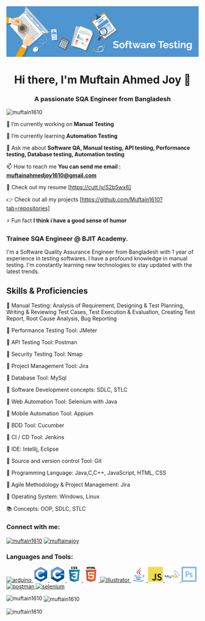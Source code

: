 <img alt="Coder GIF" src="https://raw.githubusercontent.com/muftainahmed30104/muftainahmed30104/main/banner-quality-aaurance.jpg" style="max-width: 100%;" data-target="animated-image.originalImage">

<h1 align="center">Hi there, I'm Muftain Ahmed Joy 👋 </h1>
<h3 align="center">A passionate SQA Engineer from Bangladesh</h3>

<p align="left"> <img src="https://komarev.com/ghpvc/?username=muftain1610&label=Profile%20views&color=0e75b6&style=flat" alt="muftain1610" /> </p>



🔭 I’m currently working on **Manual Testing**

🌱 I’m currently learning **Automation Testing**

💬 Ask me about **Software QA, Manual testing, API testing, Performance testing, Database testing, Automation testing**

📫 How to reach me **You can send me email : muftainahmedjoy1610@gmail.com**

📄 Check out my resume [https://cutt.ly/S2b5wx6]

👉 Check out all my projects [https://github.com/Muftain1610?tab=repositories]

⚡ Fun fact **I think i have a good sense of humor**
<h3 align="left"> Trainee SQA Engineer @ BJIT Academy.</h3>
I'm a Software Quality Assurance Engineer from Bangladesh with 1 year of experience in testing softwares. I have a profound knowledge in manual testing. I'm constantly learning new technologies to stay updated with the latest trends.

<h2 align="left">Skills & Proficiencies</h2>
📘 Manual Testing: Analysis of Requirement, Designing & Test Planning, Writing & Reviewing Test Cases, Test Execution & Evaluation, Creating Test Report, Root Cause Analysis, Bug Reporting

📗 Performance Testing Tool: JMeter

📗 API Testing Tool: Postman

📗 Security Testing Tool: Nmap

📗 Project Management Tool: Jira

📗 Database Tool: MySql

📗 Software Development concepts: SDLC, STLC

📗 Web Automation Tool: Selenium with Java

📗 Mobile Automation Tool: Appium

📗 BDD Tool: Cucumber

📗 CI / CD Tool: Jenkins

📗 IDE: Intellij, Eclipse

📗 Source and version control Tool: Git

📗 Programming Language: Java,C,C++, JavaScript, HTML, CSS

📗 Agile Methodology & Project Management: Jira

📗 Operating System: Windows, Linux

📚 Concepts: OOP, SDLC, STLC

<h3 align="left">Connect with me:</h3>
<p align="left">
<a href="https://linkedin.com/in/muftain1610" target="blank"><img align="center" src="https://raw.githubusercontent.com/rahuldkjain/github-profile-readme-generator/master/src/images/icons/Social/linked-in-alt.svg" alt="muftain1610" height="30" width="40" /></a>
<a href="https://fb.com/muftainajoy" target="blank"><img align="center" src="https://raw.githubusercontent.com/rahuldkjain/github-profile-readme-generator/master/src/images/icons/Social/facebook.svg" alt="muftainajoy" height="30" width="40" /></a>
</p>

<h3 align="left">Languages and Tools:</h3>
<p align="left"> <a href="https://www.arduino.cc/" target="_blank" rel="noreferrer"> <img src="https://cdn.worldvectorlogo.com/logos/arduino-1.svg" alt="arduino" width="40" height="40"/> </a> <a href="https://www.cprogramming.com/" target="_blank" rel="noreferrer"> <img src="https://raw.githubusercontent.com/devicons/devicon/master/icons/c/c-original.svg" alt="c" width="40" height="40"/> </a> <a href="https://www.w3schools.com/cpp/" target="_blank" rel="noreferrer"> <img src="https://raw.githubusercontent.com/devicons/devicon/master/icons/cplusplus/cplusplus-original.svg" alt="cplusplus" width="40" height="40"/> </a> <a href="https://www.w3schools.com/css/" target="_blank" rel="noreferrer"> <img src="https://raw.githubusercontent.com/devicons/devicon/master/icons/css3/css3-original-wordmark.svg" alt="css3" width="40" height="40"/> </a> <a href="https://www.w3.org/html/" target="_blank" rel="noreferrer"> <img src="https://raw.githubusercontent.com/devicons/devicon/master/icons/html5/html5-original-wordmark.svg" alt="html5" width="40" height="40"/> </a> <a href="https://www.adobe.com/in/products/illustrator.html" target="_blank" rel="noreferrer"> <img src="https://www.vectorlogo.zone/logos/adobe_illustrator/adobe_illustrator-icon.svg" alt="illustrator" width="40" height="40"/> </a> <a href="https://www.java.com" target="_blank" rel="noreferrer"> <img src="https://raw.githubusercontent.com/devicons/devicon/master/icons/java/java-original.svg" alt="java" width="40" height="40"/> </a> <a href="https://developer.mozilla.org/en-US/docs/Web/JavaScript" target="_blank" rel="noreferrer"> <img src="https://raw.githubusercontent.com/devicons/devicon/master/icons/javascript/javascript-original.svg" alt="javascript" width="40" height="40"/> </a> <a href="https://www.mysql.com/" target="_blank" rel="noreferrer"> <img src="https://raw.githubusercontent.com/devicons/devicon/master/icons/mysql/mysql-original-wordmark.svg" alt="mysql" width="40" height="40"/> </a> <a href="https://www.photoshop.com/en" target="_blank" rel="noreferrer"> <img src="https://raw.githubusercontent.com/devicons/devicon/master/icons/photoshop/photoshop-line.svg" alt="photoshop" width="40" height="40"/> </a> <a href="https://postman.com" target="_blank" rel="noreferrer"> <img src="https://www.vectorlogo.zone/logos/getpostman/getpostman-icon.svg" alt="postman" width="40" height="40"/> </a> <a href="https://www.selenium.dev" target="_blank" rel="noreferrer"> <img src="https://raw.githubusercontent.com/detain/svg-logos/780f25886640cef088af994181646db2f6b1a3f8/svg/selenium-logo.svg" alt="selenium" width="40" height="40"/> </a> </p>

<p><img align="left" src="https://github-readme-stats.vercel.app/api/top-langs?username=muftain1610&show_icons=true&locale=en&layout=compact" alt="muftain1610" /></p>

<p>&nbsp;<img align="center" src="https://github-readme-stats.vercel.app/api?username=muftain1610&show_icons=true&locale=en" alt="muftain1610" /></p>

<p><img align="center" src="https://github-readme-streak-stats.herokuapp.com/?user=muftain1610&" alt="muftain1610" /></p>


